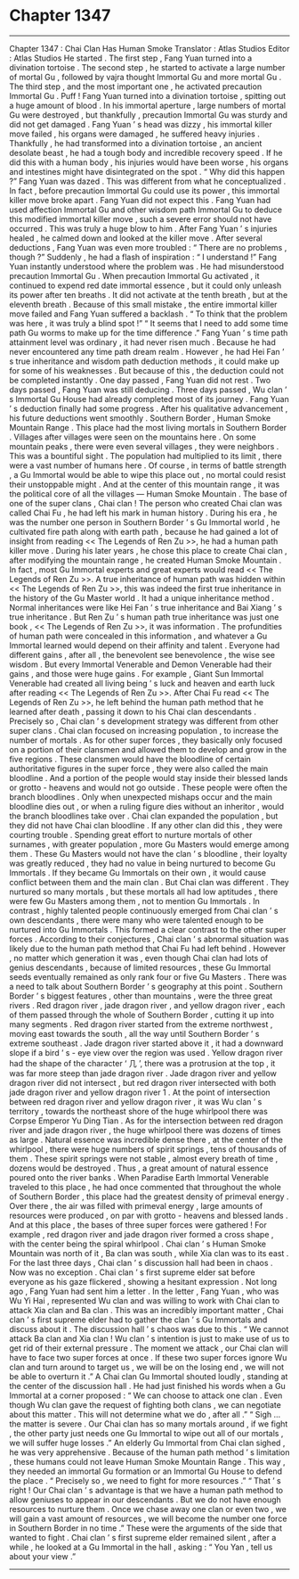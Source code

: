 
# Chapter 1347


---

Chapter 1347 : Chai Clan Has Human Smoke
Translator :
Atlas Studios
Editor :
Atlas Studios
He started .
The first step , Fang Yuan turned into a divination tortoise .
The second step , he started to activate a large number of mortal Gu , followed by vajra thought Immortal Gu and more mortal Gu .
The third step , and the most important one , he activated precaution Immortal Gu .
Puff !
Fang Yuan turned into a divination tortoise , spitting out a huge amount of blood . In his immortal aperture , large numbers of mortal Gu were destroyed , but thankfully , precaution Immortal Gu was sturdy and did not get damaged .
Fang Yuan ’ s head was dizzy , his immortal killer move failed , his organs were damaged , he suffered heavy injuries .
Thankfully , he had transformed into a divination tortoise , an ancient desolate beast , he had a tough body and incredible recovery speed . If he did this with a human body , his injuries would have been worse , his organs and intestines might have disintegrated on the spot .
“ Why did this happen ?” Fang Yuan was dazed .
This was different from what he conceptualized .
In fact , before precaution Immortal Gu could use its power , this immortal killer move broke apart .
Fang Yuan did not expect this .
Fang Yuan had used affection Immortal Gu and other wisdom path Immortal Gu to deduce this modified immortal killer move , such a severe error should not have occurred .
This was truly a huge blow to him .
After Fang Yuan ’ s injuries healed , he calmed down and looked at the killer move .
After several deductions , Fang Yuan was even more troubled : “ There are no problems , though ?”
Suddenly , he had a flash of inspiration : “ I understand !”
Fang Yuan instantly understood where the problem was .
He had misunderstood precaution Immortal Gu .
When precaution Immortal Gu activated , it continued to expend red date immortal essence , but it could only unleash its power after ten breaths . It did not activate at the tenth breath , but at the eleventh breath . Because of this small mistake , the entire immortal killer move failed and Fang Yuan suffered a backlash .
“ To think that the problem was here , it was truly a blind spot !”
“ It seems that I need to add some time path Gu worms to make up for the time difference .” Fang Yuan ’ s time path attainment level was ordinary , it had never risen much . Because he had never encountered any time path dream realm .
However , he had Hei Fan ’ s true inheritance and wisdom path deduction methods , it could make up for some of his weaknesses .
But because of this , the deduction could not be completed instantly .
One day passed , Fang Yuan did not rest .
Two days passed , Fang Yuan was still deducing .
Three days passed , Wu clan ’ s Immortal Gu House had already completed most of its journey .
Fang Yuan ’ s deduction finally had some progress .
After his qualitative advancement , his future deductions went smoothly .
Southern Border , Human Smoke Mountain Range .
This place had the most living mortals in Southern Border . Villages after villages were seen on the mountains here . On some mountain peaks , there were even several villages , they were neighbors .
This was a bountiful sight .
The population had multiplied to its limit , there were a vast number of humans here . Of course , in terms of battle strength , a Gu Immortal would be able to wipe this place out , no mortal could resist their unstoppable might .
And at the center of this mountain range , it was the political core of all the villages — Human Smoke Mountain .
The base of one of the super clans , Chai clan !
The person who created Chai clan was called Chai Fu , he had left his mark in human history .
During his era , he was the number one person in Southern Border ’ s Gu Immortal world , he cultivated fire path along with earth path , because he had gained a lot of insight from reading << The Legends of Ren Zu >>, he had a human path killer move . During his later years , he chose this place to create Chai clan , after modifying the mountain range , he created Human Smoke Mountain .
In fact , most Gu Immortal experts and great experts would read << The Legends of Ren Zu >>.
A true inheritance of human path was hidden within << The Legends of Ren Zu >>, this was indeed the first true inheritance in the history of the Gu Master world .
It had a unique inheritance method .
Normal inheritances were like Hei Fan ’ s true inheritance and Bai Xiang ’ s true inheritance .
But Ren Zu ’ s human path true inheritance was just one book , << The Legends of Ren Zu >>, it was information . The profundities of human path were concealed in this information , and whatever a Gu Immortal learned would depend on their affinity and talent .
Everyone had different gains , after all , the benevolent see benevolence , the wise see wisdom . But every Immortal Venerable and Demon Venerable had their gains , and those were huge gains . For example , Giant Sun Immortal Venerable had created all living being ’ s luck and heaven and earth luck after reading << The Legends of Ren Zu >>.
After Chai Fu read << The Legends of Ren Zu >>, he left behind the human path method that he learned after death , passing it down to his Chai clan descendants .
Precisely so , Chai clan ’ s development strategy was different from other super clans . Chai clan focused on increasing population , to increase the number of mortals .
As for other super forces , they basically only focused on a portion of their clansmen and allowed them to develop and grow in the five regions . These clansmen would have the bloodline of certain authoritative figures in the super force , they were also called the main bloodline .
And a portion of the people would stay inside their blessed lands or grotto - heavens and would not go outside . These people were often the branch bloodlines . Only when unexpected mishaps occur and the main bloodline dies out , or when a ruling figure dies without an inheritor , would the branch bloodlines take over .
Chai clan expanded the population , but they did not have Chai clan bloodline .
If any other clan did this , they were courting trouble . Spending great effort to nurture mortals of other surnames , with greater population , more Gu Masters would emerge among them . These Gu Masters would not have the clan ’ s bloodline , their loyalty was greatly reduced , they had no value in being nurtured to become Gu Immortals . If they became Gu Immortals on their own , it would cause conflict between them and the main clan .
But Chai clan was different .
They nurtured so many mortals , but these mortals all had low aptitudes , there were few Gu Masters among them , not to mention Gu Immortals .
In contrast , highly talented people continuously emerged from Chai clan ’ s own descendants , there were many who were talented enough to be nurtured into Gu Immortals .
This formed a clear contrast to the other super forces .
According to their conjectures , Chai clan ’ s abnormal situation was likely due to the human path method that Chai Fu had left behind .
However , no matter which generation it was , even though Chai clan had lots of genius descendants , because of limited resources , these Gu Immortal seeds eventually remained as only rank four or five Gu Masters .
There was a need to talk about Southern Border ’ s geography at this point .
Southern Border ’ s biggest features , other than mountains , were the three great rivers .
Red dragon river , jade dragon river , and yellow dragon river , each of them passed through the whole of Southern Border , cutting it up into many segments .
Red dragon river started from the extreme northwest , moving east towards the south , all the way until Southern Border ’ s extreme southeast .
Jade dragon river started above it , it had a downward slope if a bird ’ s - eye view over the region was used .
Yellow dragon river had the shape of the character ‘ 几 ’, there was a protrusion at the top , it was far more steep than jade dragon river .
Jade dragon river and yellow dragon river did not intersect , but red dragon river intersected with both jade dragon river and yellow dragon river
1
.
At the point of intersection between red dragon river and yellow dragon river , it was Wu clan ’ s territory , towards the northeast shore of the huge whirlpool there was Corpse Emperor Yu Ding Tian .
As for the intersection between red dragon river and jade dragon river , the huge whirlpool there was dozens of times as large . Natural essence was incredible dense there , at the center of the whirlpool , there were huge numbers of spirit springs , tens of thousands of them . These spirit springs were not stable , almost every breath of time , dozens would be destroyed .
Thus , a great amount of natural essence poured onto the river banks .
When Paradise Earth Immortal Venerable traveled to this place , he had once commented that throughout the whole of Southern Border , this place had the greatest density of primeval energy .
Over there , the air was filled with primeval energy , large amounts of resources were produced , on par with grotto - heavens and blessed lands .
And at this place , the bases of three super forces were gathered !
For example , red dragon river and jade dragon river formed a cross shape , with the center being the spiral whirlpool . Chai clan ’ s Human Smoke Mountain was north of it , Ba clan was south , while Xia clan was to its east .
For the last three days , Chai clan ’ s discussion hall had been in chaos .
Now was no exception .
Chai clan ’ s first supreme elder sat before everyone as his gaze flickered , showing a hesitant expression .
Not long ago , Fang Yuan had sent him a letter . In the letter , Fang Yuan , who was Wu Yi Hai , represented Wu clan and was willing to work with Chai clan to attack Xia clan and Ba clan .
This was an incredibly important matter , Chai clan ’ s first supreme elder had to gather the clan ’ s Gu Immortals and discuss about it .
The discussion hall ’ s chaos was due to this .
“ We cannot attack Ba clan and Xia clan ! Wu clan ’ s intention is just to make use of us to get rid of their external pressure . The moment we attack , our Chai clan will have to face two super forces at once . If these two super forces ignore Wu clan and turn around to target us , we will be on the losing end , we will not be able to overturn it .” A Chai clan Gu Immortal shouted loudly , standing at the center of the discussion hall .
He had just finished his words when a Gu Immortal at a corner proposed : “ We can choose to attack one clan . Even though Wu clan gave the request of fighting both clans , we can negotiate about this matter . This will not determine what we do , after all .”
“ Sigh … the matter is severe . Our Chai clan has so many mortals around , if we fight , the other party just needs one Gu Immortal to wipe out all of our mortals , we will suffer huge losses .” An elderly Gu Immortal from Chai clan sighed , he was very apprehensive .
Because of the human path method ’ s limitation , these humans could not leave Human Smoke Mountain Range . This way , they needed an immortal Gu formation or an Immortal Gu House to defend the place .
“ Precisely so , we need to fight for more resources .”
“ That ’ s right ! Our Chai clan ’ s advantage is that we have a human path method to allow geniuses to appear in our descendants . But we do not have enough resources to nurture them . Once we chase away one clan or even two , we will gain a vast amount of resources , we will become the number one force in Southern Border in no time .”
These were the arguments of the side that wanted to fight .
Chai clan ’ s first supreme elder remained silent , after a while , he looked at a Gu Immortal in the hall , asking : “ You Yan , tell us about your view .”

---

